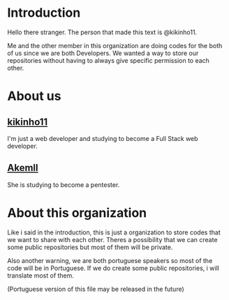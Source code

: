 # Introduction

Hello there stranger. The person that made this text is @kikinho11. 

Me and the other member in this organization are doing codes for the both of us since we are both Developers.
We wanted a way to store our repositories without having to always give specific permission to each other.

# About us

## [kikinho11](https://github.com/kikinho11)
I'm just a web developer and studying to become a Full Stack web developer. 

## [Akemll](https://github.com/Akemll)
She is studying to become a pentester.

# About this organization

Like i said in the introduction, this is just a organization to store codes that we want to share with each other. Theres a possibility that we can create some public repositories but most of them will be private.

Also another warning, we are both portuguese speakers so most of the code will be in Portuguese. If we do create some public repositories, i will translate most of them.

(Portuguese version of this file may be released in the future)
